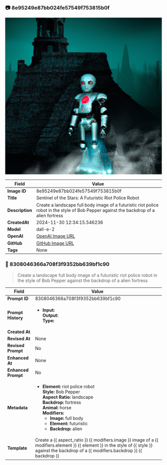 

### 📷 8e95249e87bb024fe57549f753815b0f 


![data.id](./8e95249e87bb024fe57549f753815b0f.jpg)


| Field          | Value                                                                                                                     |
|----------------|---------------------------------------------------------------------------------------------------------------------------|
| **Image ID**             | 8e95249e87bb024fe57549f753815b0f                                                                                                             |
| **Title**           | Sentinel of the Stars: A Futuristic Riot Police Robot                                                                                                       |
| **Description**           | Create a landscape full body image of a futuristic riot police robot in the style of Bob Pepper against the backdrop of a alien fortress                                                                                                       |
| **CreatedAt**        | 2024-11-30 12:34:15.546236                                                                                                        |
| **Model**        | dall-e-2                                                                                                        |
| **OpenAI**         | [OpenAI Image URL](https://oaidalleapiprodscus.blob.core.windows.net/private/org-TZj0gKpq3CiXdXNznVOkBYav/user-t5KW5S6yYiCS0u4yDWasqnEP/img-7SpGcqxHd3GzhxsZvDQyBjZP.png?st=2024-11-30T11%3A34%3A10Z&se=2024-11-30T13%3A34%3A10Z&sp=r&sv=2024-08-04&sr=b&rscd=inline&rsct=image/png&skoid=d505667d-d6c1-4a0a-bac7-5c84a87759f8&sktid=a48cca56-e6da-484e-a814-9c849652bcb3&skt=2024-11-30T03%3A35%3A17Z&ske=2024-12-01T03%3A35%3A17Z&sks=b&skv=2024-08-04&sig=qkQv%2BH4GbZZL82B32S3tAy6th%2Bzc%2BjeornUnCsLhgvo%3D)                                                                                |
| **GitHub**         | [GitHub Image URL](https://github.com/Caneta-Silva/cyber-tomorrow/blob/main/images/8e95249e87bb024fe57549f753815b0f/8e95249e87bb024fe57549f753815b0f.jpg?raw=true)                                                                                |
| **Tags**       | None                                                                                                                   |

### 📜 8308046366a708f3f9352bb639bf1c90

> Create a landscape full body image of a futuristic riot police robot in the style of Bob Pepper against the backdrop of a alien fortress

| Field          | Value                                                                                                                                                                      |
|----------------|----------------------------------------------------------------------------------------------------------------------------------------------------------------------------|
| **Prompt ID**  | 8308046366a708f3f9352bb639bf1c90                                                                                                                                                            |
| **Prompt History** | <ul><li>**Input:**  <br> **Output:**  <br> **Type:** </li></ul> |
| **Created At** |                                                                                                                                                    |
| **Revised At** | None                                                                                                                                                   |
| **Revised Prompt** | No                                                                                                                                                                      |
| **Enhanced At** | None                                                                                                                                                  |
| **Enhanced Prompt** | No                                                                                                                                                                    |
| **Metadata**   | <ul><li>**Element:** riot police robot <br> **Style:** Bob Pepper <br> **Aspect Ratio:** landscape <br> **Backdrop:** fortress <br> **Animal:** horse <br> **Modifiers:**<ul><li>**Image:** full body</li><li>**Element:** futuristic</li><li>**Backdrop:** alien</li></ul></li></ul> |
| **Template**   | Create a {{ aspect_ratio }} {{ modifiers.image }} image of a {{ modifiers.element }} {{ element }} in the style of {{ style }} against the backdrop of a {{ modifiers.backdrop }} {{ backdrop }}                                                                                                                                           |


